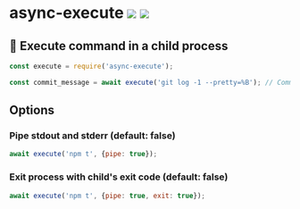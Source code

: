 # async-execute [![](https://img.shields.io/npm/v/async-execute.svg)](https://www.npmjs.com/package/async-execute) [![](https://img.shields.io/badge/source--000000.svg?logo=github&style=social)](https://github.com/omrilotan/mono/tree/master/packages/async-execute)

## 🦅 Execute command in a child process

```js
const execute = require('async-execute');

const commit_message = await execute('git log -1 --pretty=%B'); // Committed some changes
```

## Options

### Pipe stdout and stderr (default: false)
```js
await execute('npm t', {pipe: true});
```

### Exit process with child's exit code (default: false)
```js
await execute('npm t', {pipe: true, exit: true});
```
